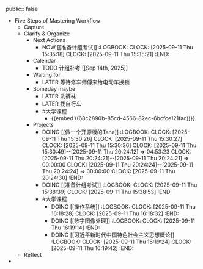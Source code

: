 public:: false

- Five Steps of Mastering Workflow
	- Capture
	- Clarify & Organize
		- Next Actions
			- NOW [[准备计组考试]]
			  :LOGBOOK:
			  CLOCK: [2025-09-11 Thu 15:35:18]
			  CLOCK: [2025-09-11 Thu 15:35:21]
			  :END:
		- Calendar
			- TODO 计组补考 [[Sep 14th, 2025]]
		- Waiting for
			- LATER 等待修车师傅来给电动车换锁
		- Someday maybe
			- LATER 洗裤袜
			- LATER 找自行车
			- #大学课程
				- {{embed ((68c2890b-85cd-4566-82ec-6bcfce121fac))}}
		- Projects
			- DOING [[做一个开源版的Tana]]
			  :LOGBOOK:
			  CLOCK: [2025-09-11 Thu 15:30:26]
			  CLOCK: [2025-09-11 Thu 15:30:27]
			  CLOCK: [2025-09-11 Thu 15:30:36]
			  CLOCK: [2025-09-11 Thu 15:30:49]--[2025-09-11 Thu 20:24:12] =>  04:53:23
			  CLOCK: [2025-09-11 Thu 20:24:21]--[2025-09-11 Thu 20:24:21] =>  00:00:00
			  CLOCK: [2025-09-11 Thu 20:24:24]--[2025-09-11 Thu 20:24:24] =>  00:00:00
			  CLOCK: [2025-09-11 Thu 20:24:30]
			  :END:
			- DOING [[准备计组考试]]
			  :LOGBOOK:
			  CLOCK: [2025-09-11 Thu 15:38:39]
			  CLOCK: [2025-09-11 Thu 15:38:53]
			  :END:
			- #大学课程
				- DOING [[操作系统]]
				  :LOGBOOK:
				  CLOCK: [2025-09-11 Thu 16:18:28]
				  CLOCK: [2025-09-11 Thu 16:18:32]
				  :END:
				- DOING [[数字图像处理]]
				  :LOGBOOK:
				  CLOCK: [2025-09-11 Thu 16:19:14]
				  :END:
				- DOING [[习近平新时代中国特色社会主义思想概论]]
				  :LOGBOOK:
				  CLOCK: [2025-09-11 Thu 16:19:24]
				  CLOCK: [2025-09-11 Thu 16:19:42]
				  :END:
	- Reflect
-